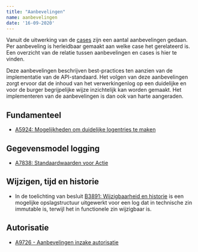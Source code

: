 ```yaml
---
title: "Aanbevelingen"
name: aanbevelingen
date: '16-09-2020'
---
```


Vanuit de uitwerking van de [cases](./ontwerpcases.md) zijn een aantal aanbevelingen gedaan. Per aanbeveling is herleidbaar gemaakt aan welke case het gerelateerd is. Een overzicht van de relatie tussen aanbevelingen en cases is hier te vinden.

Deze aanbevelingen beschrijven best-practices ten aanzien van de implementatie van de API-standaard. Het volgen van deze aanbevelingen zorgt ervoor dat de inhoud van het verwerkingenlog op een duidelijke en voor de burger begrijpelijke wijze inzichtelijk kan worden gemaakt. Het implementeren van de aanbevelingen is dan ook van harte aangeraden. 

## Fundamenteel
- [A5924: Mogelijkheden om duidelijke logentries te maken](./artefacten/5924.md)

## Gegevensmodel logging
- [A7838: Standaardwaarden voor Actie](./artefacten/7838.md)

## Wijzigen, tijd en historie
- In de toelichting van besluit [B3891: Wijzigbaarheid en historie](./artefacten/3891.md) is een mogelijke opslagstructuur uitgewerkt voor een log dat in technische zin immutable is, terwijl het in functionele zin wijzigbaar is.

## Autorisatie
- [A9726 - Aanbevelingen inzake autorisatie](./artefacten/9726.md)
